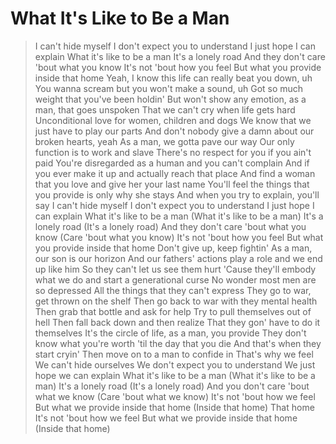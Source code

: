 # What It's Like to Be a Man

>I can't hide myself
>I don't expect you to understand
>I just hope I can explain
>What it's like to be a man
>It's a lonely road
>And they don't care 'bout what you know
>It's not 'bout how you feel
>But what you provide inside that home
>Yeah, I know this life can really beat you down, uh
>You wanna scream but you won't make a sound, uh
>Got so much weight that you've been holdin'
>But won't show any emotion, as a man, that goes unspoken
>That we can't cry when life gets hard
>Unconditional love for women, children and dogs
>We know that we just have to play our parts
>And don't nobody give a damn about our broken hearts, yeah
>As a man, we gotta pave our way
>Our only function is to work and slave
>There's no respect for you if you ain't paid
>You're disregarded as a human and you can't complain
>And if you ever make it up and actually reach that place
>And find a woman that you love and give her your last name
>You'll feel the things that you provide is only why she stays
>And when you try to explain, you'll say
>I can't hide myself
>I don't expect you to understand
>I just hope I can explain
>What it's like to be a man (What it's like to be a man)
>It's a lonely road (It's a lonely road)
>And they don't care 'bout what you know (Care 'bout what you know)
>It's not 'bout how you feel
>But what you provide inside that home
>Don't give up, keep fightin'
>As a man, our son is our horizon
>And our fathers' actions play a role and we end up like him
>So they can't let us see them hurt
>'Cause they'll embody what we do and start a generational curse
>No wonder most men are so depressed
>All the things that they can't express
>They go to war, get thrown on the shelf
>Then go back to war with they mental health
>Then grab that bottle and ask for help
>Try to pull themselves out of hell
>Then fall back down and then realize
>That they gon' have to do it themselves
>It's the circle of life, as a man, you provide
>They don't know what you're worth 'til the day that you die
>And that's when they start cryin'
>Then move on to a man to confide in
>That's why we feel
>We can't hide ourselves
>We don't expect you to understand
>We just hope we can explain
>What it's like to be a man (What it's like to be a man)
>It's a lonely road (It's a lonely road)
>And you don't care 'bout what we know (Care 'bout what we know)
>It's not 'bout how we feel
>But what we provide inside that home (Inside that home)
>That home
>It's not 'bout how we feel
>But what we provide inside that home (Inside that home)

